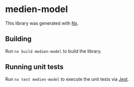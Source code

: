 # medien-model

This library was generated with [Nx](https://nx.dev).

## Building

Run `nx build medien-model` to build the library.

## Running unit tests

Run `nx test medien-model` to execute the unit tests via [Jest](https://jestjs.io).

